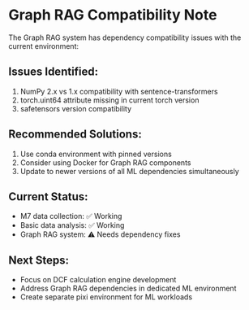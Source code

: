 # Graph RAG Compatibility Note

The Graph RAG system has dependency compatibility issues with the current environment:

## Issues Identified:
1. NumPy 2.x vs 1.x compatibility with sentence-transformers
2. torch.uint64 attribute missing in current torch version  
3. safetensors version compatibility

## Recommended Solutions:
1. Use conda environment with pinned versions
2. Consider using Docker for Graph RAG components
3. Update to newer versions of all ML dependencies simultaneously

## Current Status:
- M7 data collection: ✅ Working
- Basic data analysis: ✅ Working  
- Graph RAG system: ⚠️ Needs dependency fixes

## Next Steps:
- Focus on DCF calculation engine development
- Address Graph RAG dependencies in dedicated ML environment
- Create separate pixi environment for ML workloads
